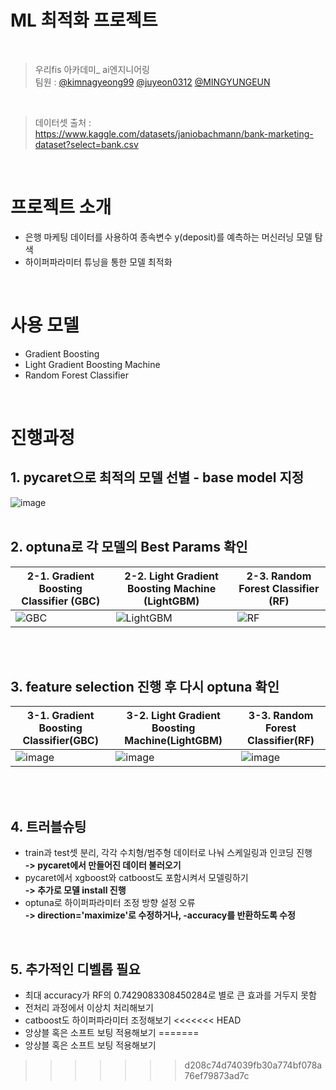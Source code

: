 # ML 최적화 프로젝트
<br>  

> 우리fis 아카데미_ ai엔지니어링 <br> 팀원 :
> [@kimnagyeong99](https://github.com/kimnagyeong99) 
> [@juyeon0312](https://github.com/juyeon0312) 
> [@MINGYUNGEUN](https://github.com/MINGYUNGEUN)
<br>

> 데이터셋 출처 : <br>
> https://www.kaggle.com/datasets/janiobachmann/bank-marketing-dataset?select=bank.csv  
<br>

# 프로젝트 소개
- 은행 마케팅 데이터를 사용하여 종속변수 y(deposit)를 예측하는 머신러닝 모델 탐색  
- 하이퍼파라미터 튜닝을 통한 모델 최적화   
<br>

# 사용 모델
- Gradient Boosting 
- Light Gradient Boosting Machine
- Random Forest Classifier
<br>

# 진행과정
## 1. pycaret으로 최적의 모델 선별 - base model 지정
![image](https://github.com/user-attachments/assets/2ee884b1-385c-4ac3-b2da-2026dbb32dee)
<br><br>

## 2. optuna로 각 모델의 Best Params 확인

| 2-1. Gradient Boosting Classifier (GBC) | 2-2. Light Gradient Boosting Machine (LightGBM) | 2-3. Random Forest Classifier (RF) |
| --- | --- | --- |
| ![GBC](https://github.com/user-attachments/assets/82e46f33-4133-40d2-9fe8-a7c664b00770) | ![LightGBM](https://github.com/user-attachments/assets/b2788791-39ec-480f-985c-edbc1db52f1f) | ![RF](https://github.com/user-attachments/assets/986bd278-b579-43bd-922c-425d1bca9e37) |

<br><br>

## 3. feature selection 진행 후 다시 optuna 확인

| 3-1. Gradient Boosting Classifier(GBC) | 3-2. Light Gradient Boosting Machine(LightGBM) | 3-3. Random Forest Classifier(RF) |
| --- | --- | --- |
| ![image](https://github.com/user-attachments/assets/eedca1b9-734d-4902-9520-636196865eb5) | ![image](https://github.com/user-attachments/assets/70a1861d-0b76-4968-b055-dea2782dd41a) | ![image](https://github.com/user-attachments/assets/675886f7-785c-476e-8d28-1f621f5a6e38) |

<br><br>

## 4. 트러블슈팅
- train과 test셋 분리, 각각 수치형/범주형 데이터로 나눠 스케일링과 인코딩 진행<br>
  **-> pycaret에서 만들어진 데이터 불러오기**
- pycaret에서 xgboost와 catboost도 포함시켜서 모델링하기<br>
  **-> 추가로 모델 install 진행**
- optuna로 하이퍼파라미터 조정 방향 설정 오류<br>
  **-> direction='maximize'로 수정하거나, -accuracy를 반환하도록 수정**

<br>

## 5. 추가적인 디벨롭 필요
- 최대 accuracy가 RF의 0.7429083308450284로 별로 큰 효과를 거두지 못함
- 전처리 과정에서 이상치 처리해보기
- catboost도 하이퍼파라미터 조정해보기
<<<<<<< HEAD
- 앙상블 혹은 소프트 보팅 적용해보기 
=======
- 앙상블 혹은 소프트 보팅 적용해보기 
>>>>>>> d208c74d74039fb30a774bf078a76ef79873ad7c
